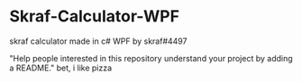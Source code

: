 # Skraf-Calculator-WPF
skraf calculator made in c# WPF by skraf#4497

"Help people interested in this repository understand your project by adding a README."
bet, i like pizza
